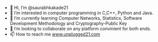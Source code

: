 - 👋 Hi, I’m @saurabhkakade21
- 👀 I’m interested in computer programming in C,C++, Python and Java. 
- 🌱 I’m currently learning Computer Networks, Statistics, Software Development Methodology and Cryptography-Public Key 
- 💞️ I’m looking to collaborate on any platform convinient for both ends.
- 📫 How to reach me www.unplugged21.com

<!---
saurabhkakade21/saurabhkakade21 is a ✨ special ✨ repository because its `README.md` (this file) appears on your GitHub profile.
You can click the Preview link to take a look at your changes.
--->
